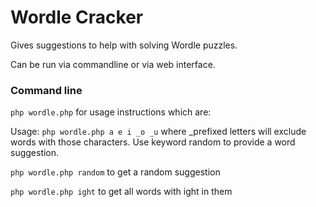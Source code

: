 # Wordle Cracker

Gives suggestions to help with solving Wordle puzzles.

Can be run via commandline or via web interface.

### Command line

`php wordle.php` for usage instructions which are:

Usage: `php wordle.php a e i _o _u`    where _prefixed letters will exclude words with those characters. Use keyword random to provide a word suggestion.

`php wordle.php random` to get a random suggestion

`php wordle.php ight` to get all words with ight in them

